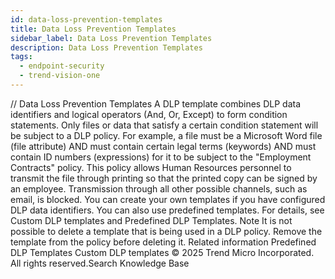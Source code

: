 ```yaml
---
id: data-loss-prevention-templates
title: Data Loss Prevention Templates
sidebar_label: Data Loss Prevention Templates
description: Data Loss Prevention Templates
tags:
  - endpoint-security
  - trend-vision-one
---
```


/*<![CDATA[*/ $('#title').html($('meta[name=map-description]').attr('content')); /*]]>*/ Data Loss Prevention Templates A DLP template combines DLP data identifiers and logical operators (And, Or, Except) to form condition statements. Only files or data that satisfy a certain condition statement will be subject to a DLP policy. For example, a file must be a Microsoft Word file (file attribute) AND must contain certain legal terms (keywords) AND must contain ID numbers (expressions) for it to be subject to the "Employment Contracts" policy. This policy allows Human Resources personnel to transmit the file through printing so that the printed copy can be signed by an employee. Transmission through all other possible channels, such as email, is blocked. You can create your own templates if you have configured DLP data identifiers. You can also use predefined templates. For details, see Custom DLP templates and Predefined DLP Templates. Note It is not possible to delete a template that is being used in a DLP policy. Remove the template from the policy before deleting it. Related information Predefined DLP Templates Custom DLP templates © 2025 Trend Micro Incorporated. All rights reserved.Search Knowledge Base